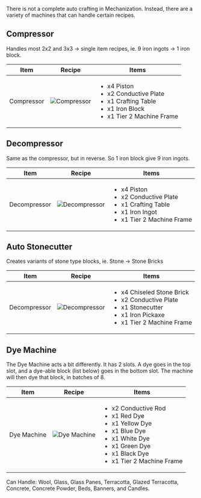 There is not a complete auto crafting in Mechanization. Instead, there are a variety of machines that can handle certain recipes.

## Compressor

Handles most 2x2 and 3x3 -> single item recipes, ie. 9 iron ingots -> 1 iron block.

| Item | Recipe | Items |
|------|--------|-------|
| Compressor| ![Compressor](https://cdn.discordapp.com/attachments/739536694398812230/879745986048720956/compressor.png) | <ul><li>x4 Piston</li><li>x2 Conductive Plate</li><li>x1 Crafting Table</li><li>x1 Iron Block</li><li>x1 Tier 2 Machine Frame</li></ul> |

## Decompressor

Same as the compressor, but in reverse. So 1 iron block give 9 iron ingots.

| Item | Recipe | Items |
|------|--------|-------|
| Decompressor| ![Decompressor](https://cdn.discordapp.com/attachments/739536694398812230/879745998916837386/decompressor.png) | <ul><li>x4 Piston</li><li>x2 Conductive Plate</li><li>x1 Crafting Table</li><li>x1 Iron Ingot</li><li>x1 Tier 2 Machine Frame</li></ul> |

## Auto Stonecutter

Creates variants of stone type blocks, ie. Stone -> Stone Bricks

| Item | Recipe | Items |
|------|--------|-------|
| Decompressor| ![Decompressor](https://cdn.discordapp.com/attachments/739536694398812230/879746042302718002/stone_cutter.png) | <ul><li>x4 Chiseled Stone Brick</li><li>x2 Conductive Plate</li><li>x1 Stonecutter</li><li>x1 Iron Pickaxe</li><li>x1 Tier 2 Machine Frame</li></ul> |

## Dye Machine

The Dye Machine acts a bit differently. It has 2 slots. A dye goes in the top slot, and a dye-able block (list below) goes in the bottom slot. The machine will then dye that block, in batches of 8.

| Item | Recipe | Items |
|------|--------|-------|
| Dye Machine| ![Dye Machine](https://cdn.discordapp.com/attachments/739536694398812230/879746062036926564/dye_machine.png) | <ul><li>x2 Conductive Rod</li><li>x1 Red Dye</li><li>x1 Yellow Dye</li><li>x1 Blue Dye</li><li>x1 White Dye</li><li>x1 Green Dye</li><li>x1 Black Dye</li><li>x1 Tier 2 Machine Frame</li></ul> |

Can Handle: Wool, Glass, Glass Panes, Terracotta, Glazed Terracotta, Concrete, Concrete Powder, Beds, Banners, and Candles.